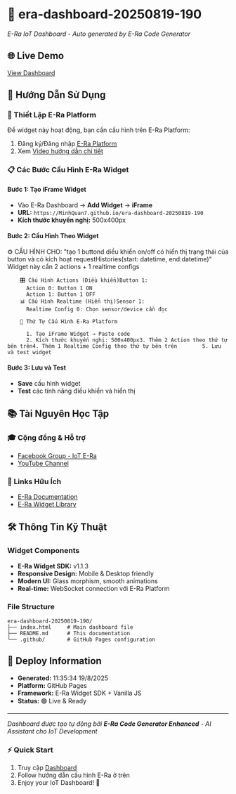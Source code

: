 # 🤖 era-dashboard-20250819-190
  
  *E-Ra IoT Dashboard - Auto generated by E-Ra Code Generator*
  
  ## 🌐 Live Demo
  [View Dashboard](https://MinhQuan7.github.io/era-dashboard-20250819-190)
  
  ## 📖 Hướng Dẫn Sử Dụng
  
  ### 🔧 Thiết Lập E-Ra Platform
  Để widget này hoạt động, bạn cần cấu hình trên E-Ra Platform:
  
  1. Đăng ký/Đăng nhập [E-Ra Platform](https://app.e-ra.io/)
  2. Xem [Video hướng dẫn chi tiết](https://youtu.be/aadOolB-W6E?si=43bXJe6-j-OKdXX0)
  
  ### 📋 Các Bước Cấu Hình E-Ra Widget
  
  #### Bước 1: Tạo iFrame Widget
  - Vào E-Ra Dashboard → **Add Widget** → **iFrame**
  - **URL:** `https://MinhQuan7.github.io/era-dashboard-20250819-190`
  - **Kích thước khuyến nghị:** 500x400px
  
  #### Bước 2: Cấu Hình Theo Widget
  ⚙️ CẤU HÌNH CHO: "tạo 1 buttond diều khiển on/off có hiển thị trạng thái của button và có kích hoạt requestHistories(start: datetime, end:datetime)"
        Widget này cần 2 actions + 1 realtime configs
      
    
        🎛️ Cấu Hình Actions (Điều khiển)Button 1:
          Action 0: Button 1 ON
          Action 1: Button 1 OFF
        📊 Cấu Hình Realtime (Hiển thị)Sensor 1:
          Realtime Config 0: Chọn sensor/device cần đọc
      
        📌 Thứ Tự Cấu Hình E-Ra Platform
        
          1. Tạo iFrame Widget → Paste code
          2. Kích thước khuyến nghị: 500x400px3. Thêm 2 Action theo thứ tự bên trên4. Thêm 1 Realtime Config theo thứ tự bên trên        5. Lưu và test widget
  
  #### Bước 3: Lưu và Test
  - **Save** cấu hình widget
  - **Test** các tính năng điều khiển và hiển thị
  
  ## 📚 Tài Nguyên Học Tập
  
  ### 🎓 Cộng đồng & Hỗ trợ
  - [Facebook Group - IoT E-Ra](https://www.facebook.com/groups/567625788148920)
  - [YouTube Channel](https://www.youtube.com/@eohchannelofficial/videos)
  
  ### 🔗 Links Hữu Ích
  - [E-Ra Documentation](https://app.e-ra.io/)
  - [E-Ra Widget Library](https://www.npmjs.com/package/@eohjsc/era-widget)
  
  ## 🛠️ Thông Tin Kỹ Thuật
  
  ### Widget Components
  - **E-Ra Widget SDK:** v1.1.3
  - **Responsive Design:** Mobile & Desktop friendly
  - **Modern UI:** Glass morphism, smooth animations
  - **Real-time:** WebSocket connection với E-Ra Platform
  
  ### File Structure
  ```
  era-dashboard-20250819-190/
  ├── index.html     # Main dashboard file
  ├── README.md      # This documentation
  └── .github/       # GitHub Pages configuration
  ```
  
  ## 🚀 Deploy Information
  - **Generated:** 11:35:34 19/8/2025
  - **Platform:** GitHub Pages
  - **Framework:** E-Ra Widget SDK + Vanilla JS
  - **Status:** 🟢 Live & Ready
  
  ---
  *Dashboard được tạo tự động bởi **E-Ra Code Generator Enhanced** - AI Assistant cho IoT Development*
  
  ### ⚡ Quick Start
  1. Truy cập [Dashboard](https://MinhQuan7.github.io/era-dashboard-20250819-190)
  2. Follow hướng dẫn cấu hình E-Ra ở trên
  3. Enjoy your IoT Dashboard! 🎉